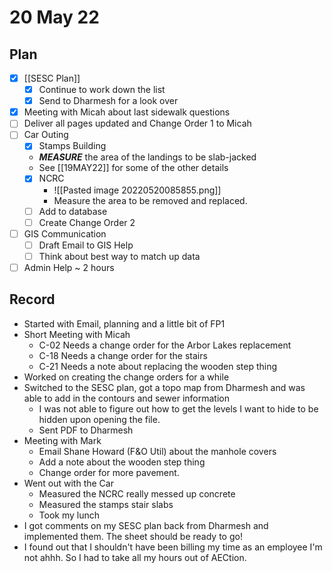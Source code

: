 # 20 May 22
## Plan
- [x] [[SESC Plan]]
	- [x] Continue to work down the list
	- [x] Send to Dharmesh for a look over
- [x] Meeting with Micah about last sidewalk questions
- [ ] Deliver all pages updated and Change Order 1 to Micah
- [ ] Car Outing
	- [x] Stamps Building
	- ***MEASURE*** the area of the landings to be slab-jacked
	- See [[19MAY22]] for some of the other details
	- [x] NCRC
		- ![[Pasted image 20220520085855.png]]
		- Measure the area to be removed and replaced. 
	- [ ] Add to database
	- [ ] Create Change Order 2
- [ ] GIS Communication
	- [ ] Draft Email to GIS Help
	- [ ] Think about best way to match up data
- [ ] Admin Help ~ 2 hours

## Record
- Started with Email, planning and a little bit of FP1
- Short Meeting with Micah
	- C-02 Needs a change order for the Arbor Lakes replacement
	- C-18 Needs a change order for the stairs
	- C-21 Needs a note about replacing the wooden step thing
- Worked on creating the change orders for a while
- Switched to the SESC plan, got a topo map from Dharmesh and was able to add in the contours and sewer information
	- I was not able to figure out how to get the levels I want to hide to be hidden upon opening the file. 
	- Sent PDF to Dharmesh
- Meeting with Mark
	- Email Shane Howard (F&O Util) about the manhole covers
	- Add a note about the wooden step thing
	- Change order for more pavement.
- Went out with the Car
	- Measured the NCRC really messed up concrete
	- Measured the stamps stair slabs
	- Took my lunch
-  I got comments on my SESC plan back from Dharmesh and implemented them. The sheet should be ready to go!
-  I found out that I shouldn't have been billing my time as an employee I'm not ahhh. So I had to take all my hours out of AECtion. 